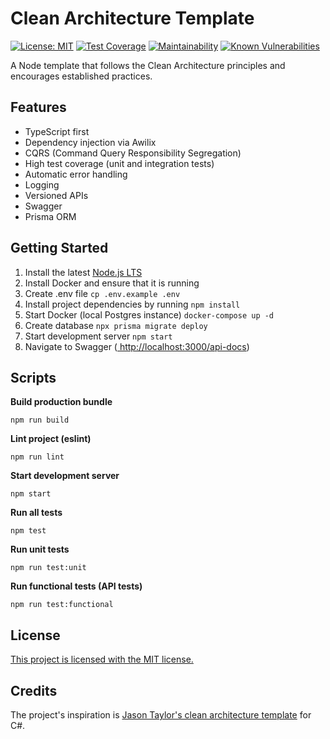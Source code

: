 # Clean Architecture Template

[![License: MIT](https://img.shields.io/badge/License-MIT-green.svg)](https://github.com/JamieLivingstone/node-clean-architecture/blob/main/LICENSE)
[![Test Coverage](https://api.codeclimate.com/v1/badges/f2520d575fe754ae7032/test_coverage)](https://codeclimate.com/github/JamieLivingstone/node-clean-architecture/test_coverage)
[![Maintainability](https://api.codeclimate.com/v1/badges/f2520d575fe754ae7032/maintainability)](https://codeclimate.com/github/JamieLivingstone/node-clean-architecture/maintainability)
[![Known Vulnerabilities](https://snyk.io/test/github/JamieLivingstone/node-clean-architecture/badge.svg)](https://snyk.io/test/github/JamieLivingstone/node-clean-architecture)

A Node template that follows the Clean Architecture principles and encourages established practices.

## Features

- TypeScript first
- Dependency injection via Awilix
- CQRS (Command Query Responsibility Segregation)
- High test coverage (unit and integration tests)
- Automatic error handling
- Logging
- Versioned APIs
- Swagger
- Prisma ORM

## Getting Started

1. Install the latest [Node.js LTS](https://nodejs.org/en/)
2. Install Docker and ensure that it is running
3. Create .env file `cp .env.example .env`
4. Install project dependencies by running `npm install`
5. Start Docker (local Postgres instance) `docker-compose up -d`
6. Create database `npx prisma migrate deploy`
7. Start development server `npm start`
8. Navigate to Swagger ([ http://localhost:3000/api-docs](http://localhost:3000/api-docs))

## Scripts

**Build production bundle**

```
npm run build
```

**Lint project (eslint)**

```
npm run lint
```

**Start development server**

```
npm start
```

**Run all tests**

```
npm test
```

**Run unit tests**

```
npm run test:unit
```

**Run functional tests (API tests)**

```
npm run test:functional
```

## License

[This project is licensed with the MIT license.](https://github.com/JamieLivingstone/node-clean-architecture/blob/main/LICENSE)

## Credits

The project's inspiration is [Jason Taylor's clean architecture template](https://github.com/jasontaylordev/CleanArchitecture) for C#.
